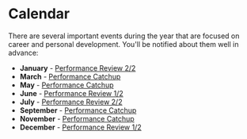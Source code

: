 # Calendar

There are several important events during the year that are focused on career and personal development. You'll be notified about them well in advance:

- **January** - [Performance Review 2/2](performance-reviews/readme.md)
- **March** - [Performance Catchup](performance-catchups/readme.md)
- **May** - [Performance Catchup](performance-catchups/readme.md)
- **June** - [Performance Review 1/2](performance-reviews/readme.md)
- **July** - [Performance Review 2/2](performance-reviews/readme.md)
- **September** - [Performance Catchup](performance-catchups/readme.md)
- **November** - [Performance Catchup](performance-catchups/readme.md)
- **December** - [Performance Review 1/2](performance-reviews/readme.md)

